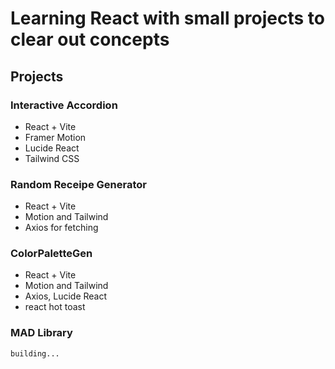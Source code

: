 # Learning React with small projects to clear out concepts


  ## **Projects**
  
  ### Interactive Accordion
  - React + Vite
  - Framer Motion
  - Lucide React
  - Tailwind CSS

  ### Random Receipe Generator
  - React + Vite
  - Motion and Tailwind
  - Axios for fetching

  ### ColorPaletteGen
  - React + Vite
  - Motion and Tailwind
  - Axios, Lucide React
  - react hot toast

  ### MAD Library
    building...
